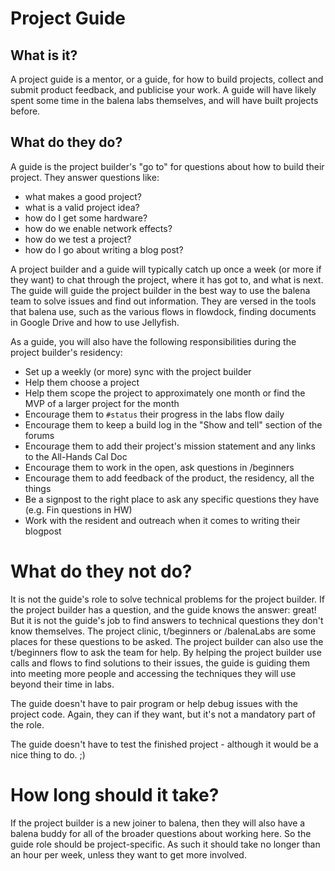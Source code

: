 # Project Guide

## What is it?
A project guide is a mentor, or a guide, for how to build projects, collect and submit product feedback, and publicise your work. A guide will have likely spent some time in the balena labs themselves, and will have built projects before.

## What do they do?
A guide is the project builder's "go to" for questions about how to build their project. They answer questions like:
* what makes a good project?
* what is a valid project idea?
* how do I get some hardware?
* how do we enable network effects?
* how do we test a project?
* how do I go about writing a blog post?

A project builder and a guide will typically catch up once a week (or more if they want) to chat through the project, where it has got to, and what is next. The guide will guide the project builder in the best way to use the balena team to solve issues and find out information. They are versed in the tools that balena use, such as the various flows in flowdock, finding documents in Google Drive and how to use Jellyfish.

As a guide, you will also have the following responsibilities during the project builder's residency:
* Set up a weekly (or more) sync with the project builder
* Help them choose a project
* Help them scope the project to approximately one month or find the MVP of a larger project for the month
* Encourage them to `#status` their progress in the labs flow daily
* Encourage them to keep a build log in the "Show and tell" section of the forums
* Encourage them to add their project's mission statement and any links to the All-Hands Cal Doc
* Encourage them to work in the open, ask questions in /beginners
* Encourage them to add feedback of the product, the residency, all the things
* Be a signpost to the right place to ask any specific questions they have (e.g. Fin questions in HW)
* Work with the resident and outreach when it comes to writing their blogpost

# What do they not do?
It is not the guide's role to solve technical problems for the project builder. If the project builder has a question, and the guide knows the answer: great! But it is not the guide's job to find answers to technical questions they don't know themselves. The project clinic, t/beginners or /balenaLabs  are some places for these questions to be asked. The project builder can also use the t/beginners flow to ask the team for help. By helping the project builder use calls and flows to find solutions to their issues, the guide is guiding them into meeting more people and accessing the techniques they will use beyond their time in labs.

The guide doesn't have to pair program or help debug issues with the project code. Again, they can if they want, but it's not a mandatory part of the role.

The guide doesn't have to test the finished project - although it would be a nice thing to do. ;)

# How long should it take?
If the project builder is a new joiner to balena, then they will also have a balena buddy for all of the broader questions about working here. So the guide role should be project-specific. As such it should take no longer than an hour per week, unless they want to get more involved.